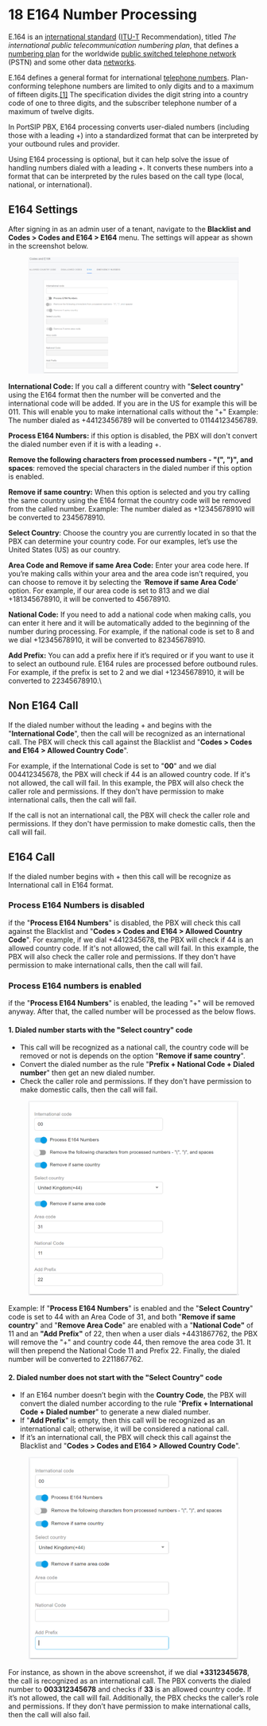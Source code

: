 # 18 E164 Number Processing

E.164 is an [international standard](https://en.wikipedia.org/wiki/International\_standard) ([ITU-T](https://en.wikipedia.org/wiki/ITU-T) Recommendation), titled _The international public telecommunication numbering plan_, that defines a [numbering plan](https://en.wikipedia.org/wiki/Telephone\_numbering\_plan) for the worldwide [public switched telephone network](https://en.wikipedia.org/wiki/Public\_switched\_telephone\_network) (PSTN) and some other data [networks](https://en.wikipedia.org/wiki/Telecommunications\_network).

E.164 defines a general format for international [telephone numbers](https://en.wikipedia.org/wiki/Telephone\_number). Plan-conforming telephone numbers are limited to only digits and to a maximum of fifteen digits.[\[1\]](https://en.wikipedia.org/wiki/E.164#cite\_note-:0-1) The specification divides the digit string into a country code of one to three digits, and the subscriber telephone number of a maximum of twelve digits.

In PortSIP PBX, E164 processing converts user-dialed numbers (including those with a leading +) into a standardized format that can be interpreted by your outbound rules and provider.

Using E164 processing is optional, but it can help solve the issue of handling numbers dialed with a leading +. It converts these numbers into a format that can be interpreted by the rules based on the call type (local, national, or international).

## E164 Settings

After signing in as an admin user of a tenant, navigate to the **Blacklist and Codes > Codes and E164 > E164** menu. The settings will appear as shown in the screenshot below.

<figure><img src="../.gitbook/assets/e164.png" alt=""><figcaption></figcaption></figure>

**International Code:** If you call a different country with "**Select country**" using the E164 format then the number will be converted and the international code will be added. If you are in the US for example this will be 011. This will enable you to make international calls without the "+" Example: The number dialed as +44123456789 will be converted to 01144123456789.

**Process E164 Numbers:** if this option is disabled, the PBX will don't convert the dialed number even if it is with a leading +.

**Remove the following characters from processed numbers - "(", ")", and spaces**: removed the special characters in the dialed number if this option is enabled.

**Remove if same country:** When this option is selected and you try calling the same country using the E164 format the country code will be removed from the called number. Example: The number dialed as +12345678910 will be converted to 2345678910.

**Select Country**: Choose the country you are currently located in so that the PBX can determine your country code. For our examples, let’s use the United States (US) as our country.

**Area Code and Remove if same Area Code:** Enter your area code here. If you’re making calls within your area and the area code isn’t required, you can choose to remove it by selecting the ‘**Remove if same Area Code**’ option. For example, if our area code is set to 813 and we dial +181345678910, it will be converted to 45678910.

**National Code:** If you need to add a national code when making calls, you can enter it here and it will be automatically added to the beginning of the number during processing. For example, if the national code is set to 8 and we dial +12345678910, it will be converted to 82345678910.

**Add Prefix:** You can add a prefix here if it’s required or if you want to use it to select an outbound rule. E164 rules are processed before outbound rules. For example, if the prefix is set to 2 and we dial +12345678910, it will be converted to 22345678910.\


## Non E164 Call

If the dialed number without the leading + and begins with the "**International Code**", then the call will be recognized as an international call. The PBX will check this call against the Blacklist and "**Codes > Codes and E164 > Allowed Country Code**".&#x20;

For example, if the International Code is set to "**00**" and we dial 004412345678, the PBX will check if 44 is an allowed country code. If it's not allowed, the call will fail. In this example, the PBX will also check the caller role and permissions. If they don't have permission to make international calls, then the call will fail.

If the call is not an international call, the PBX will check the caller role and permissions. If they don't have permission to make domestic calls, then the call will fail.

## E164 Call

If the dialed number begins with + then this call will be recognize as International call in E164 format.

### **Process E164 Numbers is disabled**

if the "**Process E164 Numbers**" is disabled, the PBX will check this call against the Blacklist and "**Codes > Codes and E164 > Allowed Country Code**". For example, if we dial +4412345678, the PBX will check if 44 is an allowed country code. If it's not allowed, the call will fail. In this example, the PBX will also check the caller role and permissions. If they don't have permission to make international calls, then the call will fail.

### Process E164 numbers is enabled

if the "**Process E164 Numbers**" is enabled, the leading "+" will be removed anyway. After that, the called number will be processed as the below flows.

#### 1. Dialed number starts with the "Select country" code

* This call will be recognized as a national call, the country code will be removed or not is depends on the option "**Remove if same country**".
* Convert the dialed number as the rule "**Prefix + National Code + Dialed number**" then get an new dialed number.
* Check the caller role and permissions. If they don't have permission to make domestic calls, then the call will fail.

<figure><img src="../.gitbook/assets/e164_1.png" alt=""><figcaption></figcaption></figure>

Example: If "**Process E164 Numbers**" is enabled and the "**Select Country**" code is set to 44 with an Area Code of 31, and both "**Remove if same country**" and "**Remove Area Code**" are enabled with a "**National Code"** of 11 and an **"Add Prefix"** of 22, then when a user dials +4431867762, the PBX will remove the "+" and country code 44, then remove the area code 31. It will then prepend the National Code 11 and Prefix 22. Finally, the dialed number will be converted to 2211867762.

#### 2. Dialed number does not start with the "Select Country" code

* If an E164 number doesn’t begin with the **Country Code**, the PBX will convert the dialed number according to the rule "**Prefix + International Code + Dialed number**" to generate a new dialed number.&#x20;
* If "**Add Prefix**" is empty, then this call will be recognized as an international call; otherwise, it will be considered a national call.&#x20;
* If it’s an international call, the PBX will check this call against the Blacklist and "**Codes > Codes and E164 > Allowed Country Code**".

<figure><img src="../.gitbook/assets/e164_2.png" alt=""><figcaption></figcaption></figure>

For instance, as shown in the above screenshot, if we dial **+3312345678**, the call is recognized as an international call. The PBX converts the dialed number to **003312345678** and checks if **33** is an allowed country code. If it’s not allowed, the call will fail. Additionally, the PBX checks the caller’s role and permissions. If they don’t have permission to make international calls, then the call will also fail.

